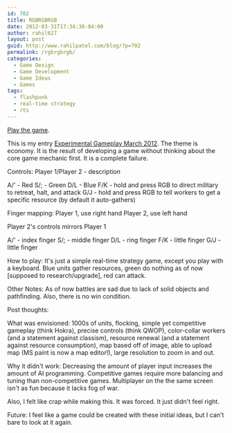 ```yaml
---
id: 702
title: RGBRGBRGB
date: 2012-03-31T17:34:38-04:00
author: rahil627
layout: post
guid: http://www.rahilpatel.com/blog/?p=702
permalink: /rgbrgbrgb/
categories:
  - Game Design
  - Game Development
  - Game Ideas
  - Games
tags:
  - flashpunk
  - real-time strategy
  - rts
---
```

<a href="http://rahilpatel.com/rgbrgbrgb.html">Play the game</a>.

This is my entry <a href="http://experimentalgameplay.com/blog/2012/03/economy-in-march-2012/">Experimental Gameplay March 2012</a>. The theme is economy. It is the result of developing a game without thinking about the core game mechanic first. It is a complete failure.

Controls:
Player 1/Player 2 - description

A/' - Red
S/; - Green
D/L - Blue
F/K - hold and press RGB to direct military to retreat, halt, and attack
G/J - hold and press RGB to tell workers to get a specific resource (by default it auto-gathers)

Finger mapping:
Player 1, use right hand
Player 2, use left hand

Player 2's controls mirrors Player 1

A/' - index finger
S/; - middle finger
D/L - ring finger
F/K - little finger
G/J - little finger

How to play:
It's just a simple real-time strategy game, except you play with a keyboard. Blue units gather resources, green do nothing as of now [supposed to research/upgrade], red can attack.

Other Notes:
As of now battles are sad due to lack of solid objects and pathfinding. Also, there is no win condition.

Post thoughts:

What was envisioned:
1000s of units, flocking, simple yet competitive gameplay (think Hokra), precise controls (think QWOP), color-collar workers (and a statement against classism), resource renewal (and a statement against resource consumption), map based off of image, able to upload map (MS paint is now a map editor!), large resolution to zoom in and out.

Why it didn't work:
Decreasing the amount of player input increases the amount of AI programming. Competitive games require more balancing and tuning than non-competitive games. Multiplayer on the the same screen isn't as fun because it lacks fog of war.

Also, I felt like crap while making this. It was forced. It just didn't feel right.

Future:
I feel like a game could be created with these initial ideas, but I can't bare to look at it again.